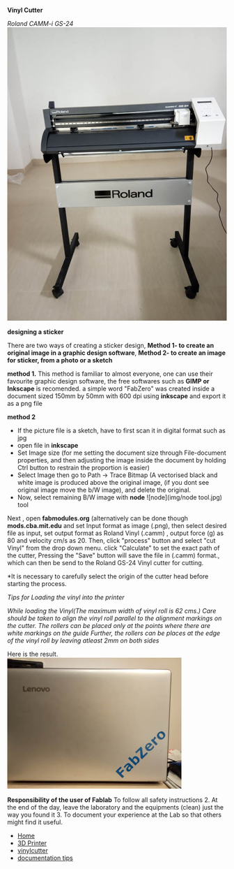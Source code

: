 **Vinyl Cutter**

*Roland CAMM-i GS-24*
![Vinyl](img/vinylrol.jpg)


**designing a sticker**

There are two ways of creating a sticker design, **Method 1- to create an original image in a graphic design software**, **Method 2- to create an image for sticker, from a photo or a sketch** 

**method 1.** This method is familiar to almost everyone, one can use their favourite graphic design software, the free softwares such as **GIMP or Inkscape** is recomended.
a simple word "FabZero" was created inside a document sized 150mm by 50mm with 600 dpi using **inkscape** and export it as a png  file 

**method 2** 
- If the picture file is a sketch, have to first scan it in digital format such as  jpg
- open file in **inkscape**
- Set Image size (for me setting the document size through File-document properties, and then adjusting the image inside the document by holding Ctrl button to restrain the proportion is easier)
- Select Image then go to Path -> Trace Bitmap (A vectorised black and white image is produced above the original image, (if you dont see original image move the b/W image), and delete the original.
- Now, select remaining B/W image with **node** ![node](img/node tool.jpg)
 tool



Next , open **fabmodules.org** (alternatively can be done though **mods.cba.mit.edu**   and set Input format as image (.png), then select desired file as input, set output format as Roland Vinyl (.camm) , output force (g) as 80 and velocity cm/s as 20. Then, click "process" button and select "cut Vinyl" from the drop down menu. click "Calculate" to set the exact path of the cutter, Pressing the "Save" button will save the file in (.camm) format., which can then be send to the Roland GS-24 Vinyl cutter for cutting.






*It is necessary to carefully select the origin of the cutter head before starting the process.


*Tips for Loading the vinyl into the printer*


*While loading the Vinyl(The maximum width of vinyl roll is 62 cms.)
Care should be taken to align the vinyl roll parallel to the alignment markings on the cutter.
The rollers can be placed only at the points where there are white markings on the guide 
Further, the rollers can be places at the edge of the vinyl roll by leaving atleast 2mm on both sides*

Here is the result. 
![Vinyl sticker](img/vinyl.jpg)

**Responsibility of the user of Fablab**
To follow all safety instructions 2. At the end of the day, leave the laboratory  and the equipments (clean) just the way you found it 3. To document your experience at the Lab so that others might find it useful.
- [Home](readme.md)
- [3D Printer](3DPrinter.md)
- [vinylcutter](vinylcutter.md)
- [documentation tips](documentation.md)